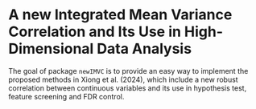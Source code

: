 # A new Integrated Mean Variance Correlation and Its Use in High-Dimensional Data Analysis
The goal of package `newIMVC` is to provide an easy way to implement the proposed methods in Xiong et al. (2024), which include a new robust correlation between continuous variables and its use in hypothesis test, feature screening and FDR control.
